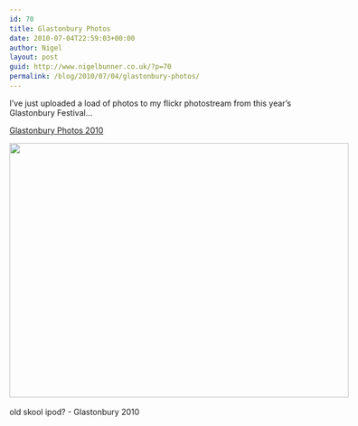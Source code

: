 ```yaml
---
id: 70
title: Glastonbury Photos
date: 2010-07-04T22:59:03+00:00
author: Nigel
layout: post
guid: http://www.nigelbunner.co.uk/?p=70
permalink: /blog/2010/07/04/glastonbury-photos/
---
```

I&#8217;ve just uploaded a load of photos to my flickr photostream from this year&#8217;s Glastonbury Festival&#8230;

[Glastonbury Photos 2010](http://www.flickr.com/photos/icklephotos/sets/72157624296699885/)

<div id="attachment_72" style="width: 610px" class="wp-caption aligncenter">
  <a href="http://www.flickr.com/photos/icklephotos/sets/72157624296699885/"><img class="size-full wp-image-72" title="IMG_4391" src="/img/wp-blog/2010/07/IMG_4391.jpg" alt="" width="600" height="450" srcset="/img/wp-blog/2010/07/IMG_4391.jpg 600w, /img/wp-blog/2010/07/IMG_4391-300x225.jpg 300w" sizes="(max-width: 600px) 100vw, 600px" /></a>
  
  <p class="wp-caption-text">
    old skool ipod? - Glastonbury 2010
  </p>
</div>
